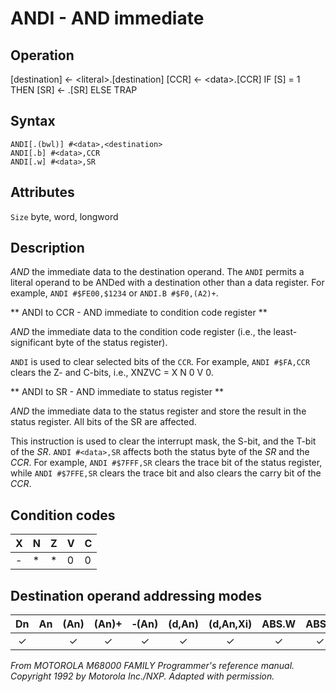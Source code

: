 # ANDI - AND immediate

## Operation
[destination] ← \<literal\>.[destination]
[CCR] ← \<data\>.[CCR]
IF [S] = 1
  THEN
    [SR] ← <literal>.[SR]
  ELSE TRAP

## Syntax
```assembly
ANDI[.(bwl)] #<data>,<destination>
ANDI[.b] #<data>,CCR
ANDI[.w] #<data>,SR
```

## Attributes
`Size` byte, word, longword

## Description
*AND* the immediate data to the destination operand. The `ANDI` permits a literal operand to be ANDed with a destination other than a data register. For example, `ANDI #$FE00,$1234` or `ANDI.B #$F0,(A2)+`.

** ANDI to CCR - AND immediate to condition code register **

*AND* the immediate data to the condition code register (i.e., the least-significant byte of the status register).

`ANDI` is used to clear selected bits of the `CCR`. For example, `ANDI #$FA,CCR` clears the Z- and C-bits, i.e., XNZVC = X N 0 V 0.

** ANDI to SR - AND immediate to status register **

*AND* the immediate data to the status register and store the result in the status register. All bits of the SR are affected.

This instruction is used to clear the interrupt mask, the S-bit, and the T-bit of the *SR*. `ANDI #<data>,SR` affects both the status byte of the *SR* and the *CCR*. For example, `ANDI #$7FFF,SR` clears the trace bit of the status register, while `ANDI #$7FFE,SR` clears the trace bit and also clears the carry bit of the *CCR*.

## Condition codes
|X|N|Z|V|C|
|--|--|--|--|--|
|-|*|*|0|0|

## Destination operand addressing modes
|Dn|An|(An)|(An)+|&#x2011;(An)|(d,An)|(d,An,Xi)|ABS.W|ABS.L|(d,PC)|(d,PC,Xn)|imm|
|:-:|:-:|:-:|:-:|:-:|:-:|:-:|:-:|:-:|:-:|:-:|:-:|
|✓||✓|✓|✓|✓|✓|✓|✓||||

*From MOTOROLA M68000 FAMILY Programmer's reference manual. Copyright 1992 by Motorola Inc./NXP. Adapted with permission.*